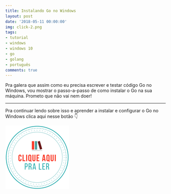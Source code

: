 ```yaml
---
title: Instalando Go no Windows
layout: post
date: '2018-05-11 00:00:00'
img: click-2.png
tags:
- tutorial
- windows
- windows 10
- go
- golang
- português
comments: true
---
```


Pra galera que assim como eu precisa escrever e testar código Go no Windows, vou mostrar o passo-a-passo de como instalar o Go na sua máquina. Prometo que não vai nem doer!

---

Pra continuar lendo sobre isso e aprender a instalar e configurar o Go no Windows clica aqui nesse botão 👇

[![clique aqui para ler](/images/clique-aqui-para-ler.png)](https://medium.com/test-after-deploy/instalando-go-no-windows-7abed1db7546)

